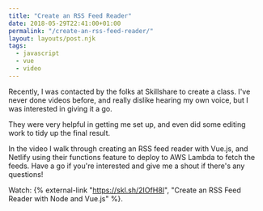 ```yaml
---
title: "Create an RSS Feed Reader"
date: 2018-05-29T22:41:00+01:00
permalink: "/create-an-rss-feed-reader/"
layout: layouts/post.njk
tags:
  - javascript
  - vue
  - video
---
```


Recently, I was contacted by the folks at Skillshare to create a class. I've never done videos before, and really dislike hearing my own voice, but I was interested in giving it a go.

They were very helpful in getting me set up, and even did some editing work to tidy up the final result.

In the video I walk through creating an RSS feed reader with Vue.js, and Netlify using their functions feature to deploy to AWS Lambda to fetch the feeds. Have a go if you're interested and give me a shout if there's any questions!

Watch: {% external-link "https://skl.sh/2IOfH8I", "Create an RSS Feed Reader with Node and Vue.js" %}.
